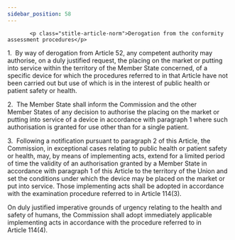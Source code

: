 ```yaml
---
sidebar_position: 58
---
```

           <p class="stitle-article-norm">Derogation from the conformity assessment procedures</p>
   <p class="norm">1.&nbsp;&nbsp;By way of derogation from 
Article&nbsp;52, any competent authority may authorise, on a duly 
justified request, the placing on the market or putting into service 
within the territory of the Member&nbsp;State concerned, of a specific 
device for which the procedures referred to in that Article&nbsp;have 
not been carried out but use of which is in the interest of public 
health or patient safety or health.</p>
   <p class="norm">2.&nbsp;&nbsp;The Member&nbsp;State shall inform the 
Commission and the other Member&nbsp;States of any decision to authorise
 the placing on the market or putting into service of a device in 
accordance with paragraph&nbsp;1 where such authorisation is granted for
 use other than for a single patient.</p>
   <p class="norm">3.&nbsp;&nbsp;Following a notification pursuant to 
paragraph&nbsp;2 of this Article, the Commission, in exceptional cases 
relating to public health or patient safety or health, may, by means of 
implementing acts, extend for a limited period of time the validity of 
an authorisation granted by a Member&nbsp;State in accordance with 
paragraph&nbsp;1 of this Article&nbsp;to the territory of the Union and 
set the conditions under which the device may be placed on the market or
 put into service. Those implementing acts shall be adopted in 
accordance with the examination procedure referred to in 
Article&nbsp;114(3).</p>
   <p class="norm">On duly justified imperative grounds of urgency 
relating to the health and safety of humans, the Commission shall adopt 
immediately applicable implementing acts in accordance with the 
procedure referred to in Article&nbsp;114(4).</p>